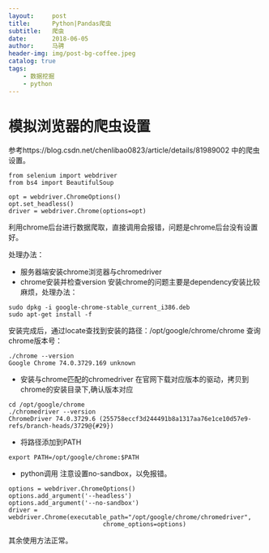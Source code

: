 ```yaml
---
layout:     post
title:      Python|Pandas爬虫
subtitle:   爬虫
date:       2018-06-05
author:     马骋
header-img: img/post-bg-coffee.jpeg
catalog: true
tags:
    - 数据挖掘 
    - python
---
```



# 模拟浏览器的爬虫设置

参考https://blog.csdn.net/chenlibao0823/article/details/81989002 中的爬虫设置。

```
from selenium import webdriver
from bs4 import BeautifulSoup

opt = webdriver.ChromeOptions()
opt.set_headless()
driver = webdriver.Chrome(options=opt)
```

利用chrome后台进行数据爬取，直接调用会报错，问题是chrome后台没有设置好。

处理办法：

- 服务器端安装chrome浏览器与chromedriver
- chrome安装并检查version
安装chrome的问题主要是dependency安装比较麻烦，处理办法：
```
sudo dpkg -i google-chrome-stable_current_i386.deb
sudo apt-get install -f
```
安装完成后，通过locate查找到安装的路径：/opt/google/chrome/chrome
查询chrome版本号：
```
./chrome --version
Google Chrome 74.0.3729.169 unknown
```
- 安装与chrome匹配的chromedriver
在官网下载对应版本的驱动，拷贝到chrome的安装目录下,确认版本对应
```
cd /opt/google/chrome
./chromedriver --version
ChromeDriver 74.0.3729.6 (255758eccf3d244491b8a1317aa76e1ce10d57e9-refs/branch-heads/3729@{#29})
```

- 将路径添加到PATH
```
export PATH=/opt/google/chrome:$PATH
```

- python调用
注意设置no-sandbox，以免报错。
```
options = webdriver.ChromeOptions() 
options.add_argument('--headless') 
options.add_argument('--no-sandbox')
driver = webdriver.Chrome(executable_path="/opt/google/chrome/chromedriver",
                          chrome_options=options)
```

其余使用方法正常。